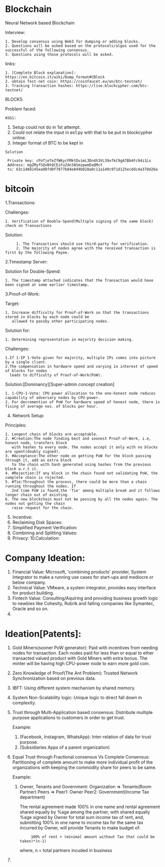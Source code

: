 # Blockchain

Neural Network based Blockchain

Interview:
    
    1. Develop consensus using Web3 for dumping or adding blocks.
    2. Questions will be asked based on the protocols/algos used for the successful of the following consensus.
    3. Questions using those protocols will be asked.

links:
      
    1. [Complete Block explanation]: https://en.bitcoin.it/wiki/Dump_format#CBlock
    2. obtain Test-net coin: https://coinfaucet.eu/en/btc-testnet/
    3. Tracking transaction hashes: https://live.blockcypher.com/btc-testnet/

BLOCKS
     
 Problem faced:
 
    ASG1:

   1. Setup could not do in 1st attempt.
   2. Could not relate the input in ex1.py with that to be put in blockcypher online.
   3. Integer format of BTC to be kept in 
        
    Solution
   
     Private key: cPoTjeTeZfWKycFMktDvimL3Dn4h3VL39xfkC9gA7Bb4Fc94i1Lx
     Address: mgZMyfSQvNtQCEiFuZdn3ASmzpwmEeQMct
     tx: 63c1468145ea08fd0f7877b84e849b028a0c11a149c971d125ecddc4a378d26a


# bitcoin

1.Transactions:

Challenges:

    1. Verification of Double-Spend(Multiple signing of the same block) check on Transactions
    
Solution: 

         1. The Transactions should use third-party for verification.
         2. The majority of nodes agree with the received transaction is first by the following Payee. 

2.Timestamp Server:

Solution for Double-Spend:
    
    1. The timestamp attached indicates that the Transaction would have been signed at some earlier timestamp.
    
3.Proof-of-Work:

Target:
    
    1. Increase difficulty for Proof-of-Work so that the transactions stored in blocks by each node could be 
       allowed to passby other participating nodes.

Solution for:
 
    1. Determining representation in majority decision making.
  
Challenges:
    
    1.If 1-IP 1-Vote given for majority, multiple IPs comes into picture by a single client.
    2.The compensation in hardware speed and varying in interest of speed of blocks for nodes 
      leads to difficulty of Proof-of-Work(PoW).  
    
Solution:[Dominancy][Super-admin concept creation]

    1. 1-CPU-1-Vote: CPU power allocation to the one-honest node reduces capability of adversary nodes by CPU-power.
    2. For decremention of PoW for hardware speed of honest node, there is fixing of average nos. of blocks per hour. 

4. Network Setup:
   
Principles:
       
    1. Longest chain of blocks are acceptable.
    2. #Creation:The node finding best and soonest Proof-of-Work, i.e, honest node, transfers block 
       with hashes to every node. The nodes accept it only with no blocks are spent(doubly signed).
    3. #Acceptance:The other node on getting PoW for the block passing through it, add an extra block 
       to the chain with hash generated using hashes from the previous block w.r.t it.
    4. #Rejection:If any block in the chain found not validating PoW, the complete chain is rejected.
    5. #Tie:Throughout the process, there could be more than a chain running throughout the nodes. If
       2nd time PoW is found,the 'Tie' among multiple break and it follows longer chain out of existing.
    6. The new blockchain must not be passing by all the nodes again. The nodes not getting the chain
       raise request for the chain.
    
5. Incentive:
6. Reclaiming Disk Spaces:
7. Simplified Payment Verification:
8. Combining and Splitting Values:
9. Privacy:
10.Calculation:

# Company Ideation:
1. Financial Value: Microsoft, 'combining products' provider, System Integrator to make a running use cases for 
   start-ups and mediocre or below company.
2. Technical Value: VMware, a system integrator, provides easy interface for product building.
3. Fintech Value: Consulting/Aquiring and providing business growth logic to newbies like Cohesity, Rubrik and 
   falling companies like Symantec, Oracle and so on.
4. 

# Ideation[Patents]:
1. Gold Miners(sooner PoW generator): Paid with incentives from needing nodes for transaction. Each nodes paid for less
   than or equal to ether transacted valued product with Gold Miners with extra bonus. The minter will be having high 
   CPU-power node to earn more gold coin.
   
2. Zero Knowledge of Proof(The Ant Problem): Trusted Network Synchronization based on previous data.

3. IBFT: Using different system mechanism by shared memory.

4. System Non-Scalability logic: Unique logic to direct fall down in complexity. 

5. Trust through Multi-Application based consensus: Distribute multiple purpose applications to customers in order 
   to get trust. 
   
   Example:
     1. (Facebook, Instagram, WhatsApp): Inter-relation of data for trust purpose.
     2. (Subsidiaries Apps of a parent organization)
     
6. Equal Trust through Fractional consensus Vs Complete Consensus: Partitioning of complete amount to make more 
   individual profit of the organizations with keeping the commodity share for peers to be same.
   
   Example:
     1. Owner, Tenants and Government: 
                                        Organization => Tenants(Room Partner)
                                        Peers => Peer1: Owner
                                                 Peer2: Government(Income Tax department)
                   
        The rental agreement made 100% in one name and rental agreement shared equally by %age among the partner, 
        with shared equally %age signed by Owner for total sum income tax of rent, and, submitting 100% in one name 
        to income tax for the same tax incurred by Owner, will provide Tenants to make budget of:
        
                 100% of rent + (minimal amount without Tax that could be taken)*(n-1)
                 
         where, n = total partners incuded in business
         
 7.
 
